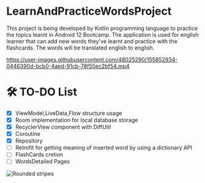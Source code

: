 # LearnAndPracticeWordsProject

This project is being developed by Kotlin programming language to practice the topics learnt in Android 12 Bootcamp.
The application is used for english learner that can add new words they've learnt and practice with the flashcards. The words will be translated english to english.


https://user-images.githubusercontent.com/48025290/155852934-0446390d-bcb0-4aed-91cb-78f55ec2bf54.mp4


# 🛠️ TO-DO List

- [x] ViewModel,LiveData,Flow structure usage
- [x] Room implementation for local database storage
- [x] RecyclerView component with DiffUtil
- [x] Coroutine
- [x] Repository
- [ ] Retrofit for getting meaning of inserted word by using a dictionary API
- [ ] FlashCards cretion
- [ ] WordsDetailed Pages

![Rounded stripes](https://user-images.githubusercontent.com/48025290/155853726-9e7ae249-76d6-4d7e-a526-e7d546d8ef2e.gif)
